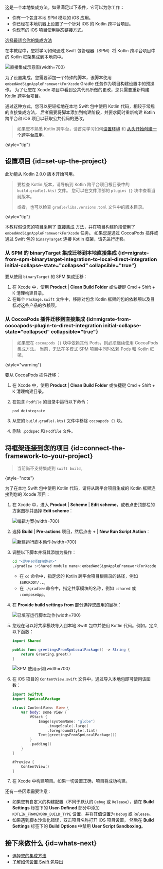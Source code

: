 [//]: # (title: 从本地 Swift 包使用 Kotlin)

<tldr>
   这是一个本地集成方法。如果满足以下条件，它可以为你工作：<br/>

   * 你有一个包含本地 SPM 模块的 iOS 应用。
   * 你已经在本地机器上设置了一个针对 iOS 的 Kotlin 跨平台项目。
   * 你现有的 iOS 项目使用静态链接方式。<br/>

   [选择最适合你的集成方法](multiplatform-ios-integration-overview.md)
</tldr>

在本教程中，您将学习如何通过 Swift 包管理器（SPM）将 Kotlin 跨平台项目中的 Kotlin 框架集成到本地包中。

![直接集成示意图](direct-integration-scheme.svg){width=700}

为了设置集成，您需要添加一个特殊的脚本，该脚本使用 `embedAndSignAppleFrameworkForXcode` Gradle 任务作为项目构建设置中的预操作。
为了让您在 Xcode 项目中看到公共代码所做的更改，您只需要重新构建 Kotlin 跨平台项目。

通过这种方式，您可以更轻松地在本地 Swift 包中使用 Kotlin 代码，相较于常规的直接集成方法，
后者需要将脚本添加到构建阶段，并要求同时重新构建 Kotlin 跨平台和 iOS 项目以获取公共代码的更改。

> 如果您不熟悉 Kotlin 跨平台，请首先学习如何[设置环境](https://www.jetbrains.com/help/kotlin-multiplatform-dev/multiplatform-setup.html)
> 和 [从头开始创建一个跨平台应用](https://www.jetbrains.com/help/kotlin-multiplatform-dev/multiplatform-create-first-app.html)。
>
{style="tip"}

## 设置项目 {id=set-up-the-project}

此功能从 Kotlin 2.0.0 版本开始可用。

> 要检查 Kotlin 版本，请导航到 Kotlin 跨平台项目根目录中的 `build.gradle(.kts)` 文件。
> 您可以在文件顶部的 `plugins {}` 块中查看当前版本。
> 
> 或者，也可以检查 `gradle/libs.versions.toml` 文件中的版本目录。
> 
{style="tip"}

本教程假设您的项目采用了 [直接集成](multiplatform-direct-integration.md)
方法，并在项目构建阶段使用了 `embedAndSignAppleFrameworkForXcode` 任务。
如果您是通过 CocoaPods 插件或通过 Swift 包的 `binaryTarget` 连接 Kotlin 框架，请先进行迁移。

### 从 SPM 的 binaryTarget 集成迁移到本地直接集成 {id=migrate-from-spm-binarytarget-integration-to-local-direct-integration initial-collapse-state="collapsed" collapsible="true"}

要从使用 `binaryTarget` 的 SPM 集成迁移：

1. 在 Xcode 中，使用 **Product** | **Clean Build Folder** 或快捷键 <shortcut>Cmd + Shift + K</shortcut> 清理构建目录。
2. 在每个 `Package.swift` 文件中，移除对包含 Kotlin 框架的包的依赖项以及目标对这些产品的依赖项。

### 从 CocoaPods 插件迁移到直接集成 {id=migrate-from-cocoapods-plugin-to-direct-integration initial-collapse-state="collapsed" collapsible="true"}

> 如果您在 `cocoapods {}` 块中依赖其他 Pods，则必须继续使用 CocoaPods 集成方法。
> 当前，无法在多模式 SPM 项目中同时依赖 Pods 和 Kotlin 框架。
>
{style="warning"}

要从 CocoaPods 插件迁移：

1. 在 Xcode 中，使用 **Product** | **Clean Build Folder** 或快捷键 <shortcut>Cmd + Shift + K</shortcut> 清理构建目录。
2. 在包含 `Podfile` 的目录中运行以下命令：

    ```none
   pod deintegrate
   ```

3. 从您的 `build.gradle(.kts)` 文件中移除 `cocoapods {}` 块。
4. 删除 `.podspec` 和 `Podfile` 文件。

## 将框架连接到您的项目 {id=connect-the-framework-to-your-project}

> 当前尚不支持集成到 `swift build`。
>
{style="note"}

为了在本地 Swift 包中使用 Kotlin 代码，请将从跨平台项目生成的 Kotlin 框架连接到您的 Xcode 项目：

1. 在 Xcode 中，进入 **Product** | **Scheme** | **Edit scheme**，或者点击顶部栏的方案图标并选择 **Edit scheme**：

   ![编辑方案](xcode-edit-schemes.png){width=700}

2. 选择 **Build** | **Pre-actions** 项目，然后点击 **+** | **New Run Script Action**：

   ![新建运行脚本动作](xcode-new-run-script-action.png){width=700}

3. 调整以下脚本并将其添加为操作：

   ```bash
   cd "<跨平台项目根路径>"
   ./gradlew :<Shared module name>:embedAndSignAppleFrameworkForXcode 
   ```

   - 在 `cd` 命令中，指定您的 Kotlin 跨平台项目根目录的路径，例如 `$SRCROOT/..`。
   - 在 `./gradlew` 命令中，指定共享模块的名称，例如 `:shared` 或 `:composeApp`。
  
4. 在 **Provide build settings from** 部分选择您应用的目标：

   ![已填写运行脚本动作](xcode-filled-run-script-action.png){width=700}

5. 您现在可以将共享模块导入到本地 Swift 包中并使用 Kotlin 代码。例如，定义以下函数：

   ```Swift
   import Shared
   
   public func greetingsFromSpmLocalPackage() -> String {
       return Greeting.greet()
   }
   ```

   ![SPM 使用示例](xcode-spm-usage.png){width=700}

6. 在 iOS 项目的 `ContentView.swift` 文件中，通过导入本地包即可使用该函数：

   ```Swift
   import SwiftUI
   import SpmLocalPackage
   
   struct ContentView: View {
       var body: some View {
           VStack {
               Image(systemName: "globe")
                   .imageScale(.large)
                   .foregroundStyle(.tint)
               Text(greetingsFromSpmLocalPackage())
           }
           .padding()
       }
   }
   
   #Preview {
       ContentView()
   }
   ```

7. 在 Xcode 中构建项目。如果一切设置正确，项目将成功构建。

还有一些因素需要注意：

- 如果您有自定义的构建配置（不同于默认的 `Debug` 或 `Release`），请在 **Build Settings**
  标签下的 **User-Defined** 部分中添加 `KOTLIN_FRAMEWORK_BUILD_TYPE` 设置，并将其值设置为 `Debug` 或 `Release`。
- 如果遇到脚本沙盒化错误，双击项目名称打开 iOS 项目设置，
  然后在 **Build Settings** 标签下的 **Build Options** 中禁用 **User Script Sandboxing**。

## 接下来做什么 {id=whats-next}

* [选择您的集成方法](multiplatform-ios-integration-overview.md)
* [了解如何设置 Swift 包导出](native-spm.md)  
